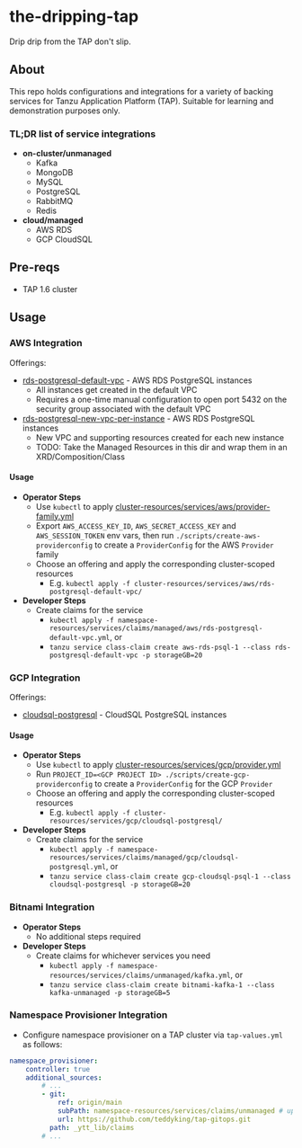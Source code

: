 # the-dripping-tap

Drip drip from the TAP don't slip.

## About

This repo holds configurations and integrations for a variety of backing services for Tanzu Application Platform (TAP). Suitable for learning and demonstration purposes only.

### TL;DR list of service integrations

* **on-cluster/unmanaged**
  * Kafka
  * MongoDB
  * MySQL
  * PostgreSQL
  * RabbitMQ
  * Redis
* **cloud/managed**
  * AWS RDS
  * GCP CloudSQL

## Pre-reqs

* TAP 1.6 cluster

## Usage

### AWS Integration

Offerings:

* [rds-postgresql-default-vpc](./cluster-resources/services/aws/rds-postgresql-default-vpc/) - AWS RDS PostgreSQL instances
  * All instances get created in the default VPC
  * Requires a one-time manual configuration to open port 5432 on the security group associated with the default VPC
* [rds-postgresql-new-vpc-per-instance](./cluster-resources/services/aws/rds-postgresql-new-vpc-per-instance/) - AWS RDS PostgreSQL instances
  * New VPC and supporting resources created for each new instance
  * TODO: Take the Managed Resources in this dir and wrap them in an XRD/Composition/Class

#### Usage

* **Operator Steps**
  * Use `kubectl` to apply [cluster-resources/services/aws/provider-family.yml](./cluster-resources/services/aws/provider-family.yml)
  * Export `AWS_ACCESS_KEY_ID`, `AWS_SECRET_ACCESS_KEY` and `AWS_SESSION_TOKEN` env vars, then run `./scripts/create-aws-providerconfig` to create a `ProviderConfig` for the AWS `Provider` family
  * Choose an offering and apply the corresponding cluster-scoped resources
    * E.g. `kubectl apply -f cluster-resources/services/aws/rds-postgresql-default-vpc/`
* **Developer Steps**
  * Create claims for the service
    * `kubectl apply -f namespace-resources/services/claims/managed/aws/rds-postgresql-default-vpc.yml`, or
    * `tanzu service class-claim create aws-rds-psql-1 --class rds-postgresql-default-vpc -p storageGB=20`

### GCP Integration

Offerings:

* [cloudsql-postgresql](./cluster-resources/services/gcp/cloudsql-postgresql/) - CloudSQL PostgreSQL instances

#### Usage

* **Operator Steps**
  * Use `kubectl` to apply [cluster-resources/services/gcp/provider.yml](./cluster-resources/services/gcp/provider.yml)
  * Run `PROJECT_ID=<GCP PROJECT ID> ./scripts/create-gcp-providerconfig` to create a `ProviderConfig` for the GCP `Provider`
  * Choose an offering and apply the corresponding cluster-scoped resources
    * E.g. `kubectl apply -f cluster-resources/services/gcp/cloudsql-postgresql/`
* **Developer Steps**
  * Create claims for the service
    * `kubectl apply -f namespace-resources/services/claims/managed/gcp/cloudsql-postgresql.yml`, or
    * `tanzu service class-claim create gcp-cloudsql-psql-1 --class cloudsql-postgresql -p storageGB=20`

### Bitnami Integration

* **Operator Steps**
  * No additional steps required
* **Developer Steps**
  * Create claims for whichever services you need
    * `kubectl apply -f namespace-resources/services/claims/unmanaged/kafka.yml`, or
    * `tanzu service class-claim create bitnami-kafka-1 --class kafka-unmanaged -p storageGB=5`

### Namespace Provisioner Integration

* Configure namespace provisioner on a TAP cluster via `tap-values.yml` as follows:

```yaml
namespace_provisioner:
    controller: true
    additional_sources:
        # ...
        - git:
            ref: origin/main
            subPath: namespace-resources/services/claims/unmanaged # update this per your requirements
            url: https://github.com/teddyking/tap-gitops.git
          path: _ytt_lib/claims
        # ...
```
